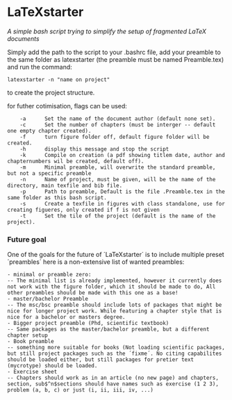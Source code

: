 # LaTeXstarter
*A simple bash script trying to simplify the setup of fragmented LaTeX documents*

Simply add the path to the script to your .bashrc file, add your preamble to the same folder as latexstarter (the preamble must be named Preamble.tex) and run the command:

`latexstarter -n "name on project"`

to create the project structure.

for futher cotimisation, flags can be used:

        -a      Set the name of the document author (default none set).
        -c      Set the number of chapters (must be interger -- default one empty chapter created).
        -f      turn figure folder off, default figure folder will be created.
        -h      display this message and stop the script
        -k      Compile on creation (a pdf showing titlem date, author and chapternumbers wil be created, default off).
        -m      Minimal preamble, will overwrite the standard preamble, but not a specific preamble
        -n      Name of project, must be given, will be the name of the directory, main texfile and bib file.
        -p      Path to preamble, Default is the file .Preamble.tex in the same folder as this bash script.
        -s      Create a texfile in figures with class standalone, use for creating figueres, only created if f is not given       
        -t      Set the tile of the project (default is the name of the project).


### Future goal

One of the goals for the future of ´LaTeXstarter´ is to include multiple preset ´preambles´ here is a non-extensive list of wanted preambles:

	- minimal or preamble zero:
	-- The minimal list is already implemented, however it currently does not work with the figure folder, which it should be made to do, All other preambles should be made with this one as a base!
	- master/bachelor Preamble
	-- The msc/bsc preamble should include lots of packages that might be nice for longer project work. While featuring a chapter style that is nice for a bachelor or masters degree.
	- Bigger project preamble (Phd, scientific textbook)
	-- Same packages as the master/bachelor preamble, but a different chapter setup
	- Book preamble
	-- something more suitable for books (Not loading scientific packages, but still project packages such as the ´fixme´. No citing capabilites should be loaded either, but still packages for pretier text (mycrotype) should be loaded. 
	- Exercise sheet
	-- Chapters should work as in an article (no new page) and chapters, section, sub$^n$sections should have names such as exercise (1 2 3), problem (a, b, c) or just (i, ii, iii, iv, ...)

